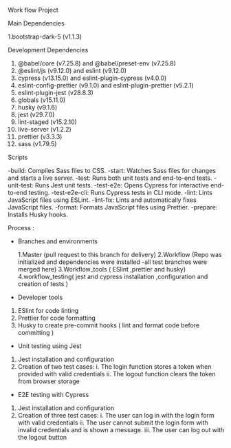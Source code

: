 Work flow Project

Main Dependencies

1.bootstrap-dark-5 (v1.1.3)

Development Dependencies

1. @babel/core (v7.25.8) and @babel/preset-env (v7.25.8)
2. @eslint/js (v9.12.0) and eslint (v9.12.0)
3. cypress (v13.15.0) and eslint-plugin-cypress (v4.0.0)
4. eslint-config-prettier (v9.1.0) and eslint-plugin-prettier (v5.2.1)
5. eslint-plugin-jest (v28.8.3)
6. globals (v15.11.0)
7. husky (v9.1.6)
8. jest (v29.7.0)
9. lint-staged (v15.2.10)
10. live-server (v1.2.2)
11. prettier (v3.3.3)
12. sass (v1.79.5)

Scripts

-build: Compiles Sass files to CSS.
-start: Watches Sass files for changes and starts a live server.
-test: Runs both unit tests and end-to-end tests.
-unit-test: Runs Jest unit tests.
-test-e2e: Opens Cypress for interactive end-to-end testing.
-test-e2e-cli: Runs Cypress tests in CLI mode.
-lint: Lints JavaScript files using ESLint.
-lint-fix: Lints and automatically fixes JavaScript files.
-format: Formats JavaScript files using Prettier.
-prepare: Installs Husky hooks.

Process :

-   Branches and environments

    1.Master (pull request to this branch for delivery)
    2.Workflow (Repo was initialized and dependencies were installed -all test branches were merged here)
    3.Workflow_tools ( ESlint ,prettier and husky)
    4.workflow_testing( jest and cypress installation ,configuration and creation of tests )

-   Developer tools

1. ESlint for code linting
2. Prettier for code formatting
3. Husky to create pre-commit hooks ( lint and format code before committing )

-   Unit testing using Jest

1. Jest installation and configuration
2. Creation of two test cases:
   i. The login function stores a token when provided with valid credentials
   ii. The logout function clears the token from browser storage

-   E2E testing with Cypress

1. Jest installation and configuration
2. Creation of three test cases:
   i. The user can log in with the login form with valid credentials
   ii. The user cannot submit the login form with invalid credentials and is shown a message.
   iii. The user can log out with the logout button
